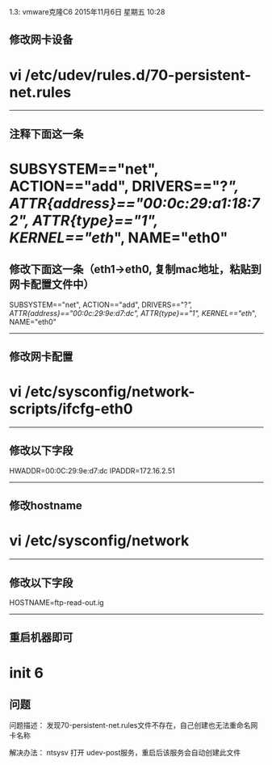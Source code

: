 1.3: vmware克隆C6
2015年11月6日 星期五
10:28
 
## 修改网卡设备
# vi /etc/udev/rules.d/70-persistent-net.rules
*********************************
## 注释下面这一条
# SUBSYSTEM=="net", ACTION=="add", DRIVERS=="?*", ATTR{address}=="00:0c:29:a1:18:72", ATTR{type}=="1", KERNEL=="eth*", NAME="eth0"
## 修改下面这一条（eth1->eth0, 复制mac地址，粘贴到网卡配置文件中）
SUBSYSTEM=="net", ACTION=="add", DRIVERS=="?*", ATTR{address}=="00:0c:29:9e:d7:dc", ATTR{type}=="1", KERNEL=="eth*", NAME="eth0"
*********************************
 
## 修改网卡配置
# vi /etc/sysconfig/network-scripts/ifcfg-eth0
*********************************
## 修改以下字段
HWADDR=00:0C:29:9e:d7:dc
IPADDR=172.16.2.51
*********************************
 
## 修改hostname
# vi /etc/sysconfig/network
*********************************
## 修改以下字段
HOSTNAME=ftp-read-out.ig
*********************************
 
## 重启机器即可
# init 6
 
 
## 问题
问题描述：
发现70-persistent-net.rules文件不存在，自己创建也无法重命名网卡名称
 
解决办法：
ntsysv 打开 udev-post服务，重启后该服务会自动创建此文件
